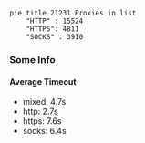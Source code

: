 
```mermaid
pie title 21231 Proxies in list
    "HTTP" : 15524
    "HTTPS": 4811
    "SOCKS" : 3910
```

### Some Info
#### Average Timeout

- mixed: 4.7s
- http: 2.7s
- https: 7.6s
- socks: 6.4s
